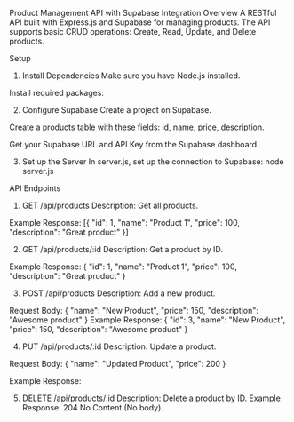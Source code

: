 Product Management API with Supabase Integration
Overview
A RESTful API built with Express.js and Supabase for managing products. The API supports basic CRUD operations: Create, Read, Update, and Delete products.

Setup
1. Install Dependencies
Make sure you have Node.js installed.

Install required packages:

2. Configure Supabase
Create a project on Supabase.

Create a products table with these fields: id, name, price, description.

Get your Supabase URL and API Key from the Supabase dashboard.

3. Set up the Server
In server.js, set up the connection to Supabase:
node server.js

API Endpoints
1. GET /api/products
Description: Get all products.

Example Response:
[{ "id": 1, "name": "Product 1", "price": 100, "description": "Great product" }]

2. GET /api/products/:id
Description: Get a product by ID.

Example Response:
{ "id": 1, "name": "Product 1", "price": 100, "description": "Great product" }

3. POST /api/products
Description: Add a new product.

Request Body:
{ "name": "New Product", "price": 150, "description": "Awesome product" }
Example Response:
{ "id": 3, "name": "New Product", "price": 150, "description": "Awesome product" }

4. PUT /api/products/:id
Description: Update a product.

Request Body:
{ "name": "Updated Product", "price": 200 }

Example Response:

5. DELETE /api/products/:id
Description: Delete a product by ID.
Example Response: 204 No Content (No body).
